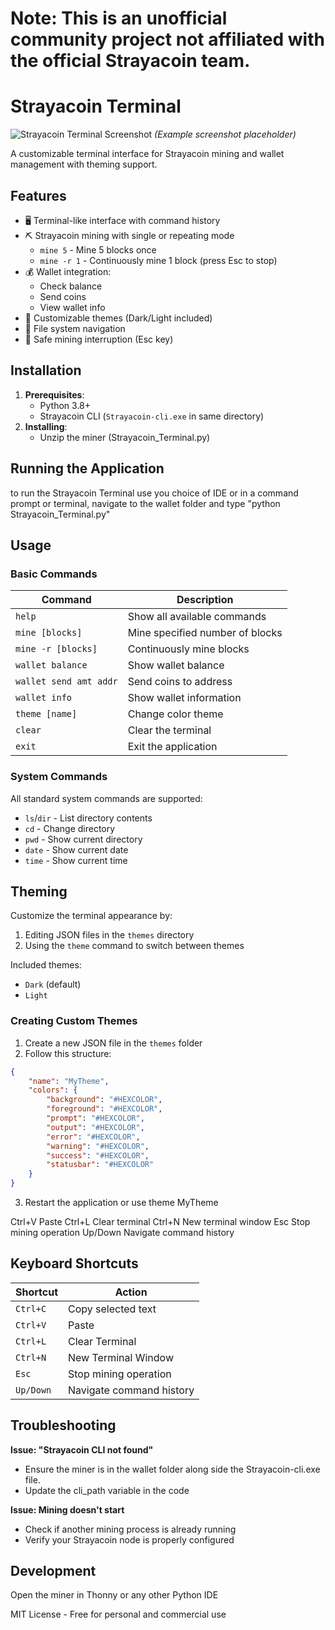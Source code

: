 # Note: This is an unofficial community project not affiliated with the official Strayacoin team. #

# Strayacoin Terminal

![Strayacoin Terminal Screenshot](https://i.imgur.com/FA4IzIU.png) *(Example screenshot placeholder)*

A customizable terminal interface for Strayacoin mining and wallet management with theming support.

## Features

- 🖥️ Terminal-like interface with command history
- ⛏️ Strayacoin mining with single or repeating mode
  - `mine 5` - Mine 5 blocks once
  - `mine -r 1` - Continuously mine 1 block (press Esc to stop)
- 💰 Wallet integration:
  - Check balance
  - Send coins
  - View wallet info
- 🎨 Customizable themes (Dark/Light included)
- 📁 File system navigation
- 🛑 Safe mining interruption (Esc key)

## Installation

1. **Prerequisites**:
   - Python 3.8+
   - Strayacoin CLI (`Strayacoin-cli.exe` in same directory)
2. **Installing**:
   - Unzip the miner (Strayacoin_Terminal.py)

## Running the Application
   to run the Strayacoin Terminal use you choice of IDE or in a command prompt or terminal, navigate to the wallet folder and type "python Strayacoin_Terminal.py"

## Usage

### Basic Commands

| Command               | Description                          |
|-----------------------|--------------------------------------|
| `help`                | Show all available commands          |
| `mine [blocks]`       | Mine specified number of blocks      |
| `mine -r [blocks]`    | Continuously mine blocks             |
| `wallet balance`      | Show wallet balance                  |
| `wallet send amt addr`| Send coins to address                |
| `wallet info`         | Show wallet information              |
| `theme [name]`        | Change color theme                   |
| `clear`               | Clear the terminal                   |
| `exit`                | Exit the application                 |

### System Commands

All standard system commands are supported:
- `ls`/`dir` - List directory contents
- `cd` - Change directory
- `pwd` - Show current directory
- `date` - Show current date
- `time` - Show current time

## Theming

Customize the terminal appearance by:
1. Editing JSON files in the `themes` directory
2. Using the `theme` command to switch between themes

Included themes:
- `Dark` (default)
- `Light`

### Creating Custom Themes

1. Create a new JSON file in the `themes` folder
2. Follow this structure:
```json
{
    "name": "MyTheme",
    "colors": {
        "background": "#HEXCOLOR",
        "foreground": "#HEXCOLOR",
        "prompt": "#HEXCOLOR",
        "output": "#HEXCOLOR",
        "error": "#HEXCOLOR",
        "warning": "#HEXCOLOR",
        "success": "#HEXCOLOR",
        "statusbar": "#HEXCOLOR"
    }
}
```
3. Restart the application or use theme MyTheme

	
Ctrl+V	Paste
Ctrl+L	Clear terminal
Ctrl+N	New terminal window
Esc	Stop mining operation
Up/Down	Navigate command history

## Keyboard Shortcuts

| Shortcut              | Action                               |
|-----------------------|--------------------------------------|
| `Ctrl+C`              | Copy selected text                   |
| `Ctrl+V`              | Paste                                |
| `Ctrl+L`              | Clear Terminal                       |
| `Ctrl+N`              | New Terminal Window                  |
| `Esc`                 | Stop mining operation                |
| `Up/Down`             | Navigate command history             |

## Troubleshooting
**Issue: "Strayacoin CLI not found"**
  - Ensure the miner is in the wallet folder along side the Strayacoin-cli.exe file.
  - Update the cli_path variable in the code

**Issue: Mining doesn't start**
  - Check if another mining process is already running
  - Verify your Strayacoin node is properly configured





## Development
Open the miner in Thonny or any other Python IDE

MIT License - Free for personal and commercial use
